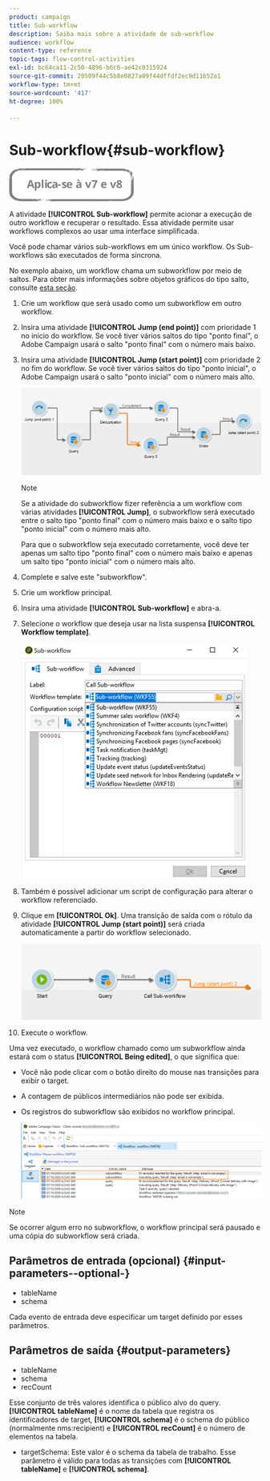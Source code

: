 ```yaml
---
product: campaign
title: Sub-workflow
description: Saiba mais sobre a atividade de sub-workflow
audience: workflow
content-type: reference
topic-tags: flow-control-activities
exl-id: bc64ca11-2c50-4896-b6c6-ae42c0315924
source-git-commit: 20509f44c5b8e0827a09f44dffdf2ec9d11652a1
workflow-type: tm+mt
source-wordcount: '417'
ht-degree: 100%

---
```


# Sub-workflow{#sub-workflow}

![](../../assets/common.svg)

A atividade **[!UICONTROL Sub-workflow]** permite acionar a execução de outro workflow e recuperar o resultado. Essa atividade permite usar workflows complexos ao usar uma interface simplificada.

Você pode chamar vários sub-workflows em um único workflow. Os Sub-workflows são executados de forma síncrona.

No exemplo abaixo, um workflow chama um subworkflow por meio de saltos. Para obter mais informações sobre objetos gráficos do tipo salto, consulte [esta seção](jump--start-point-and-end-point-.md).

1. Crie um workflow que será usado como um subworkflow em outro workflow.
1. Insira uma atividade **[!UICONTROL Jump (end point)]** com prioridade 1 no início do workflow. Se você tiver vários saltos do tipo &quot;ponto final&quot;, o Adobe Campaign usará o salto &quot;ponto final&quot; com o número mais baixo.
1. Insira uma atividade **[!UICONTROL Jump (start point)]** com prioridade 2 no fim do workflow. Se você tiver vários saltos do tipo &quot;ponto inicial&quot;, o Adobe Campaign usará o salto &quot;ponto inicial&quot; com o número mais alto.

   ![](assets/subworkflow_jumps.png)

   >[!NOTE]
   >
   >Se a atividade do subworkflow fizer referência a um workflow com várias atividades **[!UICONTROL Jump]**, o subworkflow será executado entre o salto tipo &quot;ponto final&quot; com o número mais baixo e o salto tipo &quot;ponto inicial&quot; com o número mais alto.
   >
   >Para que o subworkflow seja executado corretamente, você deve ter apenas um salto tipo &quot;ponto final&quot; com o número mais baixo e apenas um salto tipo &quot;ponto inicial&quot; com o número mais alto.

1. Complete e salve este &quot;subworkflow&quot;.
1. Crie um workflow principal.
1. Insira uma atividade **[!UICONTROL Sub-workflow]** e abra-a.
1. Selecione o workflow que deseja usar na lista suspensa **[!UICONTROL Workflow template]**.

   ![](assets/subworkflow_selection.png)

1. Também é possível adicionar um script de configuração para alterar o workflow referenciado.
1. Clique em **[!UICONTROL Ok]**. Uma transição de saída com o rótulo da atividade **[!UICONTROL Jump (start point)]** será criada automaticamente a partir do workflow selecionado.

   ![](assets/subworkflow_outbound.png)

1. Execute o workflow.

Uma vez executado, o workflow chamado como um subworkflow ainda estará com o status **[!UICONTROL Being edited]**, o que significa que:

* Você não pode clicar com o botão direito do mouse nas transições para exibir o target.
* A contagem de públicos intermediários não pode ser exibida.
* Os registros do subworkflow são exibidos no workflow principal.

   ![](assets/subworkflow_logs.png)

>[!NOTE]
>
>Se ocorrer algum erro no subworkflow, o workflow principal será pausado e uma cópia do subworkflow será criada.

## Parâmetros de entrada (opcional) {#input-parameters--optional-}

* tableName
* schema

Cada evento de entrada deve especificar um target definido por esses parâmetros.

## Parâmetros de saída {#output-parameters}

* tableName
* schema
* recCount

Esse conjunto de três valores identifica o público alvo do query. **[!UICONTROL tableName]** é o nome da tabela que registra os identificadores de target, **[!UICONTROL schema]** é o schema do público (normalmente nms:recipient) e **[!UICONTROL recCount]** é o número de elementos na tabela.

* targetSchema: Este valor é o schema da tabela de trabalho. Esse parâmetro é válido para todas as transições com **[!UICONTROL tableName]** e **[!UICONTROL schema]**.
